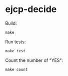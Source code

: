 # ejcp-decide

Build:

```
make
```

Run tests:

```
make test
```

Count the number of "YES":

```
make count
```
